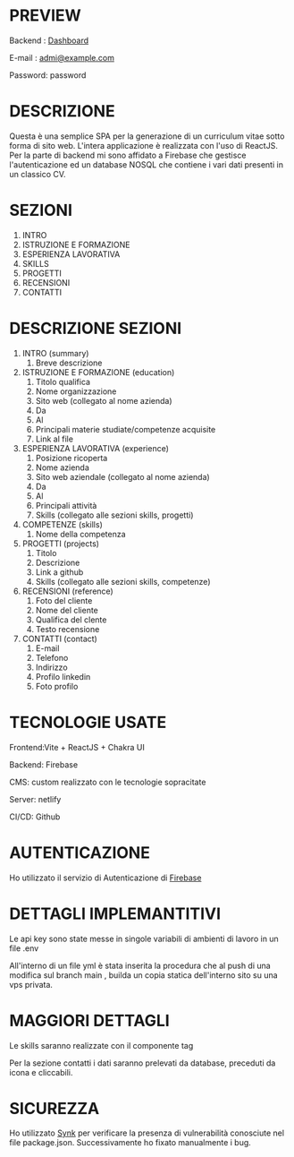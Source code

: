 # PREVIEW

Backend : [Dashboard](https://cv-gen-app-preview.netlify.app/admin)

E-mail : admi@example.com

Password: password

# DESCRIZIONE

Questa è una semplice SPA per la generazione di un curriculum vitae sotto forma di sito web.
L'intera applicazione è realizzata con l'uso di ReactJS. Per la parte di backend mi sono affidato a Firebase che gestisce l'autenticazione ed un database NOSQL che contiene i vari dati presenti in un classico CV.

# SEZIONI

1. INTRO
2. ISTRUZIONE E FORMAZIONE
3. ESPERIENZA LAVORATIVA
4. SKILLS
5. PROGETTI
6. RECENSIONI
7. CONTATTI

# DESCRIZIONE SEZIONI

1. INTRO (summary)
   1. Breve descrizione
2. ISTRUZIONE E FORMAZIONE (education)
   1. Titolo qualifica
   2. Nome organizzazione
   3. Sito web (collegato al nome azienda)
   4. Da
   5. Al
   6. Principali materie studiate/competenze acquisite
   7. Link al file
3. ESPERIENZA LAVORATIVA (experience)
   1. Posizione ricoperta
   2. Nome azienda
   3. Sito web aziendale (collegato al nome azienda)
   4. Da
   5. Al
   6. Principali attività
   7. Skills (collegato alle sezioni skills, progetti)
4. COMPETENZE (skills)
   1. Nome della competenza
5. PROGETTI (projects)
   1. Titolo
   2. Descrizione
   3. Link a github
   4. Skills (collegato alle sezioni skills, competenze)
6. RECENSIONI (reference)
   1. Foto del cliente
   2. Nome del cliente
   3. Qualifica del clente
   4. Testo recensione
7. CONTATTI (contact)
   1. E-mail
   2. Telefono
   3. Indirizzo
   4. Profilo linkedin
   5. Foto profilo

# TECNOLOGIE USATE

Frontend:Vite + ReactJS + Chakra UI

Backend: Firebase

CMS: custom realizzato con le tecnologie sopracitate

Server: netlify

CI/CD: Github

# AUTENTICAZIONE

Ho utilizzato il servizio di Autenticazione di [Firebase](https://firebase.google.com/docs/auth?hl=it)

# DETTAGLI IMPLEMANTITIVI

Le api key sono state messe in singole variabili di ambienti di lavoro in un file .env

All'interno di un file yml è stata inserita la procedura che al push di una modifica sul branch main , builda un copia statica dell'interno sito su una vps privata.

# MAGGIORI DETTAGLI

Le skills saranno realizzate con il componente tag

Per la sezione contatti i dati saranno prelevati da database, preceduti da icona e cliccabili.

# SICUREZZA

Ho utilizzato [Synk](https://snyk.io/) per verificare la presenza di vulnerabilità conosciute nel file package.json.
Successivamente ho fixato manualmente i bug.
